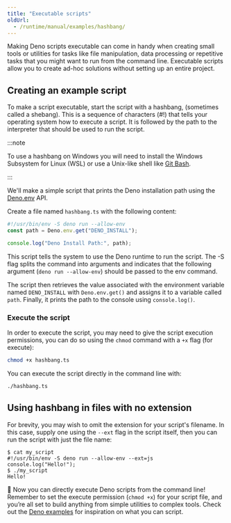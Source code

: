 ```yaml
---
title: "Executable scripts"
oldUrl:
  - /runtime/manual/examples/hashbang/
---
```


Making Deno scripts executable can come in handy when creating small tools or
utilities for tasks like file manipulation, data processing or repetitive tasks
that you might want to run from the command line. Executable scripts allow you
to create ad-hoc solutions without setting up an entire project.

## Creating an example script

To make a script executable, start the script with a hashbang, (sometimes called
a shebang). This is a sequence of characters (#!) that tells your operating
system how to execute a script. It is followed by the path to the interpreter
that should be used to run the script.

:::note

To use a hashbang on Windows you will need to install the Windows Subsystem for
Linux (WSL) or use a Unix-like shell like
[Git Bash](https://git-scm.com/downloads).

:::

We'll make a simple script that prints the Deno installation path using the
[Deno.env](/api/deno/~/Deno.env) API.

Create a file named `hashbang.ts` with the following content:

```ts title="hashbang.ts"
#!/usr/bin/env -S deno run --allow-env
const path = Deno.env.get("DENO_INSTALL");

console.log("Deno Install Path:", path);
```

This script tells the system to use the Deno runtime to run the script. The -S
flag splits the command into arguments and indicates that the following argument
(`deno run --allow-env`) should be passed to the env command.

The script then retrieves the value associated with the environment variable
named `DENO_INSTALL` with `Deno.env.get()` and assigns it to a variable called
`path`. Finally, it prints the path to the console using `console.log()`.

### Execute the script

In order to execute the script, you may need to give the script execution
permissions, you can do so using the `chmod` command with a `+x` flag (for
execute):

```sh
chmod +x hashbang.ts
```

You can execute the script directly in the command line with:

```sh
./hashbang.ts
```

## Using hashbang in files with no extension

For brevity, you may wish to omit the extension for your script's filename. In
this case, supply one using the `--ext` flag in the script itself, then you can
run the script with just the file name:

```shell title="my_script"
$ cat my_script
#!/usr/bin/env -S deno run --allow-env --ext=js
console.log("Hello!");
$ ./my_script
Hello!
```

🦕 Now you can directly execute Deno scripts from the command line! Remember to
set the execute permission (`chmod +x`) for your script file, and you’re all set
to build anything from simple utilities to complex tools. Check out the
[Deno examples](/examples/) for inspiration on what you can script.
